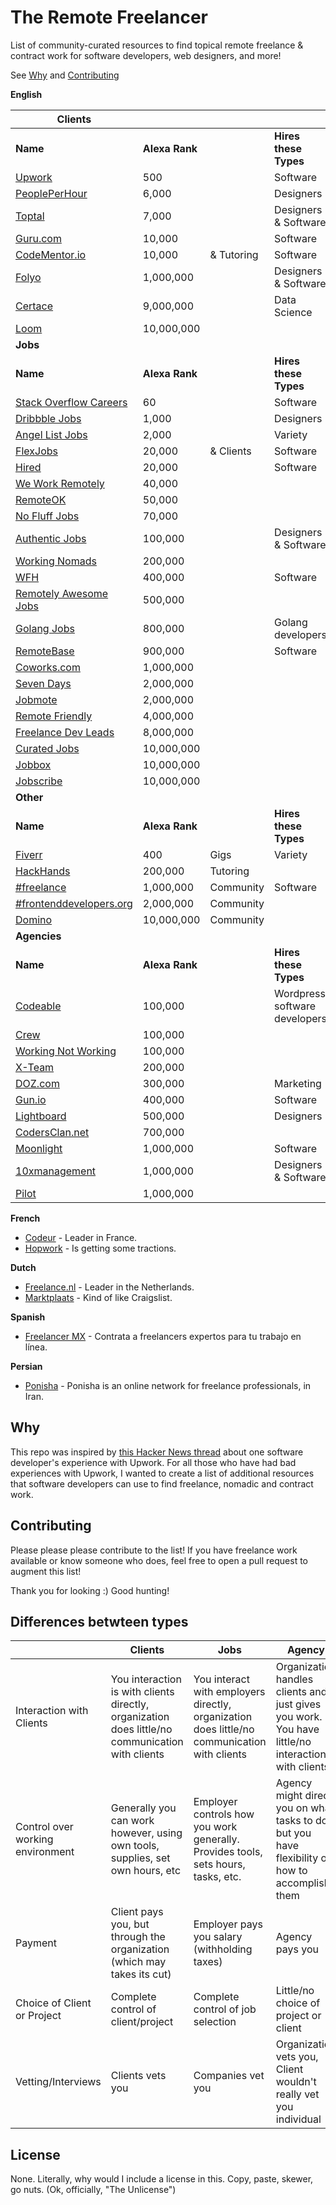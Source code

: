 # The Remote Freelancer
List of community-curated resources to find topical remote freelance &amp; contract work for software developers, web designers, and more!

See [Why](#why) and [Contributing](#contributing)

**English**

| **Clients**                                                                                      |                |            |                               |
|--------------------------------------------------------------------------------------------------|----------------|------------|-------------------------------|
| **Name**                                                                                         | **Alexa Rank** |            | **Hires these Types**         |
| [Upwork](https://upwork.com)                                                                     | 500            |            | Software                      |
| [PeoplePerHour](https://www.peopleperhour.com)                                                   | 6,000          |            | Designers                     |
| [Toptal](https://www.toptal.com/)                                                                | 7,000          |            | Designers & Software          |
| [Guru.com](http://www.guru.com/)                                                                 | 10,000         |            | Software                      |
| [CodeMentor.io](https://codementor.io)                                                           | 10,000         | & Tutoring | Software                      |
| [Folyo](https://www.folyo.me)                                                                    | 1,000,000      |            | Designers & Software          |
| [Certace](https://www.certace.com)                                                               | 9,000,000      |            | Data Science                  |
| [Loom](https://www.joinloom.com)                                                                 | 10,000,000     |            |                               |
| **Jobs**                                                                                         |                |            |                               |
| **Name**                                                                                         | **Alexa Rank** |            | **Hires these Types**         |
| [Stack Overflow Careers](http://careers.stackoverflow.com/jobs/remote)                           | 60             |            | Software                      |
| [Dribbble Jobs](https://dribbble.com/obs?utf8=%E2%9C%93&amp;anywhere=true&amp;location=Anywhere) | 1,000          |            | Designers                     |
| [Angel List Jobs](https://angel.co/jobs#find/f!%7B%22remote%22%3Atrue%7D)                        | 2,000          |            | Variety                       |
| [FlexJobs](https://www.flexjobs.com)                                                             | 20,000         | & Clients  | Software                      |
| [Hired](https://hired.com/)                                                                      | 20,000         |            | Software                      |
| [We Work Remotely](https://weworkremotely.com/)                                                  | 40,000         |            |                               |
| [RemoteOK](https://remoteok.io/)                                                                 | 50,000         |            |                               |
| [No Fluff Jobs](https://nofluffjobs.com/#criteria=remote)                                        | 70,000         |            |                               |
| [Authentic Jobs](http://www.authenticjobs.com/#onlyremote=1)                                     | 100,000        |            | Designers & Software          |
| [Working Nomads](http://www.workingnomads.co/jobs)                                               | 200,000        |            |                               |
| [WFH](https://www.wfh.io/)                                                                       | 400,000        |            | Software                      |
| [Remotely Awesome Jobs](https://www.remotelyawesomejobs.com)                                     | 500,000        |            |                               |
| [Golang Jobs](http://www.golangprojects.com/golang-remote-jobs.html)                             | 800,000        |            | Golang developers             |
| [RemoteBase](https://remotebase.io/)                                                             | 900,000        |            | Software                      |
| [Coworks.com](https://coworks.com/for-freelancers/)                                              | 1,000,000      |            |                               |
| [Seven Days](https://www.sevendays.co/)                                                          | 2,000,000      |            |                               |
| [Jobmote](http://jobmote.com/)                                                                   | 2,000,000      |            |                               |
| [Remote Friendly](https://remotefriendly.work)                                                   | 4,000,000      |            |                               |
| [Freelance Dev Leads](https://freelancedevleads.com/)                                            | 8,000,000      |            |                               |
| [Curated Jobs](http://curatedjobs.spirofloropoulos.com/)                                         | 10,000,000     |            |                               |
| [Jobbox](https://www.jobbox.io/offers?t=&amp;s=featured&amp)                                     | 10,000,000     |            |                               |
| [Jobscribe](http://jobscri.be/)                                                                  | 10,000,000     |            |                               |
| **Other**                                                                                        |                |            |                               |
| **Name**                                                                                         | **Alexa Rank** |            | **Hires these Types**         |
| [Fiverr](https://www.fiverr.com/)                                                                | 400            | Gigs       | Variety                       |
| [HackHands](https://hackhands.com)                                                               | 200,000        | Tutoring   |                               |
| [#freelance](http://freelance.chat/)                                                             | 1,000,000      | Community  | Software                      |
| [#frontenddevelopers.org](http://frontenddevelopers.org/)                                        | 2,000,000      | Community  |                               |
| [Domino](https://www.wearedomino.com/freelancer)                                                 | 10,000,000     | Community  |                               |
| **Agencies**                                                                                     |                |            |                               |
| **Name**                                                                                         | **Alexa Rank** |            | **Hires these Types**         |
| [Codeable](https://codeable.io/)                                                                 | 100,000        |            | Wordpress software developers |
| [Crew](https://crew.co/)                                                                         | 100,000        |            |                               |
| [Working Not Working](https://workingnotworking.com/)                                            | 100,000        |            |                               |
| [X-Team](http://x-team.com)                                                                      | 200,000        |            |                               |
| [DOZ.com](https://www.doz.com)                                                                   | 300,000        |            | Marketing                     |
| [Gun.io](https://gun.io/)                                                                        | 400,000        |            | Software                      |
| [Lightboard](https://lightboard.io)                                                              | 500,000        |            | Designers                     |
| [CodersClan.net](https://codersclan.net)                                                         | 700,000        |            |                               |
| [Moonlight](https://www.moonlightwork.com)                                                       | 1,000,000      |            | Software                      |
| [10xmanagement](https://www.10xmanagement.com/)                                                  | 1,000,000      |            | Designers & Software          |
| [Pilot](https://pilot.co/)                                                                       | 1,000,000      |            |                               |

**French**

- [Codeur](https://www.codeur.com/) - Leader in France.
- [Hopwork](https://www.hopwork.fr/) - Is getting some tractions.

**Dutch**

- [Freelance.nl](https://freelance.nl/) - Leader in the Netherlands.
- [Marktplaats](http://klussen.marktplaats.nl/diensten-en-vakmensen/klussen/0) - Kind of like Craigslist.

**Spanish**
- [Freelancer MX](https://www.freelancer.mx) - Contrata a freelancers expertos para tu trabajo en línea.

**Persian**
- [Ponisha](http://ponisha.ir) - Ponisha is an online network for freelance professionals, in Iran. 

## Why
This repo was inspired by [this Hacker News thread](https://news.ycombinator.com/item?id=12773282) about one software developer's experience with Upwork. For all those who have had bad experiences with Upwork, I wanted to create a list of additional resources that software developers can use to find freelance, nomadic and contract work.

## Contributing
Please please please contribute to the list! If you have freelance work available or know someone who does, feel free to open a pull request to augment this list!

Thank you for looking :) Good hunting!

## Differences betwteen types

|                                  | Clients                                                                                          | Jobs                                                                                         | Agency                                                                                            |
|----------------------------------|--------------------------------------------------------------------------------------------------|----------------------------------------------------------------------------------------------|---------------------------------------------------------------------------------------------------|
| Interaction with Clients         | You interaction is with clients directly, organization does little/no communication with clients | You interact with employers directly, organization does little/no communication with clients | Organization handles clients and just gives you work. You have little/no interaction with clients |
| Control over working environment | Generally you can work however, using own tools, supplies, set own hours, etc                    | Employer controls how you work generally. Provides tools, sets hours, tasks, etc.            | Agency might direct you on what tasks to do but you have flexibility on how to accomplish them    |
| Payment                          | Client pays you, but through the organization (which may takes its cut)                          | Employer pays you salary (withholding taxes)                                                 | Agency pays you                                                                                   |
| Choice of Client or Project      | Complete control of client/project                                                               | Complete control of job selection                                                            | Little/no choice of project or client                                                             |
| Vetting/Interviews               | Clients vets you                                                                                 | Companies vet you                                                                            | Organization vets you, Client wouldn't really vet you individual                                  |
## License
None. Literally, why would I include a license in this. Copy, paste, skewer, go nuts. (Ok, officially, "The Unlicense")
